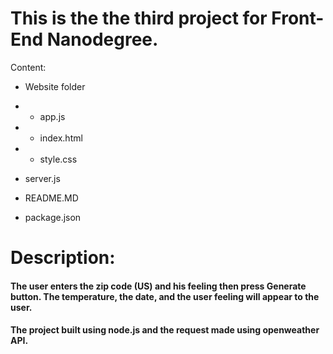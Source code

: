 # This is the the third project for Front-End Nanodegree.

Content:

- Website folder
- - app.js
- - index.html
- -  style.css

- server.js
- README.MD
- package.json

# Description:
#### The user enters the zip code (US) and his feeling then press Generate button. The temperature, the date, and the user feeling will appear to the user.
#### The project built using node.js and the request made using openweather API.


